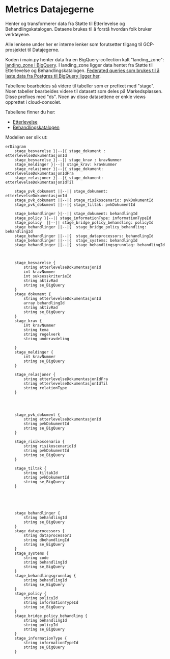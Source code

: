 # Metrics Datajegerne

Henter og transformerer data fra Støtte til Etterlevelse og Behandlingskatalogen. Dataene brukes til å forstå hvordan folk bruker verktøyene.

Alle lenkene under her er interne lenker som forutsetter tilgang til GCP-prosjektet til Datajegerne. 

Koden i main.py henter data fra en BigQuery-collection kalt "landing_zone": [landing_zone i BigQuery](https://console.cloud.google.com/bigquery?inv=1&invt=Abp_dA&project=teamdatajegerne-prod-c8b1&ws=!1m4!1m3!3m2!1steamdatajegerne-prod-c8b1!2slanding_zone). I landing_zone ligger data hentet fra Støtte til Etterlevelse og Behandlingskatalogen. [Federated queries som brukes til å laste data fra Postgres til BigQuery ligger her](https://console.cloud.google.com/bigquery/scheduled-queries?inv=1&invt=Abp_dA&project=teamdatajegerne-prod-c8b1).

Tabellene bearbeides så videre til tabeller som er prefixet med "stage". Noen tabeller bearbeides videre til datasett som deles på Markedsplassen. Disse prefixes med "ds". Noen av disse datasettene er enkle views opprettet i cloud-consolet.

Tabellene finner du her:
- [Etterlevelse](https://console.cloud.google.com/bigquery?inv=1&invt=Abp_dA&project=teamdatajegerne-prod-c8b1&ws=!1m4!1m3!3m2!1steamdatajegerne-prod-c8b1!2setterlevelse)
- [Behandlingskatalogen](https://console.cloud.google.com/bigquery?inv=1&invt=Abp_dA&project=teamdatajegerne-prod-c8b1&ws=!1m4!1m3!3m2!1steamdatajegerne-prod-c8b1!2sbehandlinger)


Modellen ser slik ut:

```mermaid
erDiagram
    stage_besvarelse }|--|{ stage_dokument : etterlevelseDokumentasjonId
    stage_besvarelse }|--|| stage_krav : kravNummer
    stage_meldinger }|--|| stage_krav: kravNummer
    stage_relasjoner }|--|{ stage_dokument: etterlevelseDokumentasjonIdFra
    stage_relasjoner }|--|{ stage_dokument: etterlevelseDokumentasjonIdTil

    stage_pvk_dokument ||--|| stage_dokument: etterlevelseDokumentasjonId
    stage_pvk_dokument ||--|{ stage_risikoscenario: pvkDokumentId
    stage_pvk_dokument ||--|{ stage_tiltak: pvkDokumentId

    stage_behandlinger }|--|| stage_dokument: behandlingId
    stage_policy }|--|| stage_informationType: informationTypeId
    stage_policy  ||--|| stage_bridge_policy_behandling: policyId
    stage_behandlinger ||--|{  stage_bridge_policy_behandling: behandlingId
    stage_behandlinger ||--|{  stage_dataprocessors: behandlingId
    stage_behandlinger ||--|{  stage_systems: behandlingId
    stage_behandlinger ||--|{  stage_behandlingsgrunnlag: behandlingId

    

    stage_besvarelse {
        string etterlevelseDokumentasjonId
        int kravNummer
        int suksesskriterieId
        string aktivRad
        string se_BigQuery
    }
    stage_dokument {
        string etterlevelseDokumentasjonId
        array behandlingId
        string aktivRad
        string se_BigQuery
    }
    stage_krav {
        int kravNummer
        string tema
        string regelverk
        string underavdeling

    }    
    stage_meldinger {
        int kravNummer
        string se_BigQuery
    }

    stage_relasjoner {
        string etterlevelseDokumentasjonIdFra
        string etterlevelseDokumentasjonIdTil
        string relationType
    }




    stage_pvk_dokument {
        string etterlevelseDokumentasjonId
        string pvkDokumentId
        string se_BigQuery
    }

    stage_risikoscenario {
        string risikoscenarioId
        string pvkDokumentId
        string se_BigQuery
    }

    stage_tiltak {
        string tiltakId
        string pvkDokumentId
        string se_BigQuery
    }





    stage_behandlinger {
        string behandlingId
        string se_BigQuery
    }
    stage_dataprocessors {
        string dataprocessorI
        string dbehandlingId
        string se_BigQuery
    }
    stage_systems {
        string code
        string behandlingId
        string se_BigQuery
    }
    stage_behandlingsgrunnlag {
        string behandlingId
        string se_BigQuery
    }
    stage_policy {
        string policyId
        string informationTypeId
        string se_BigQuery
    }
    stage_bridge_policy_behandling {
        string behandlingId
        string policyId
        string se_BigQuery
    }
    stage_informationType {
        string informationTypeId
        string se_BigQuery
    }
```